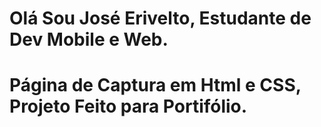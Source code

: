 
# Olá Sou José Erivelto, Estudante de Dev Mobile e Web.
# Página de Captura em Html e CSS, Projeto Feito para Portifólio.


